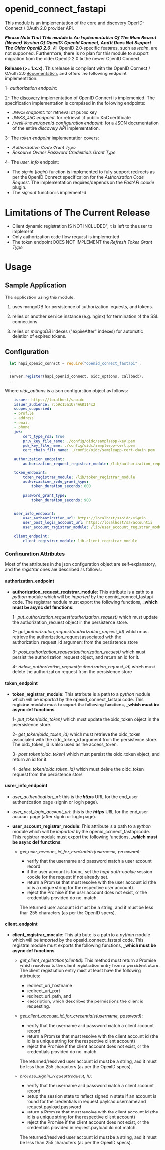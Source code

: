 # openid_connect_fastapi

This module is an implementation of the core and discovery OpenID-Connect / OAuth 2.0 provider API.

**_Please Note That This module Is An Implementation Of The More Recent (Newer) Version Of OpenID: _OpenId Connect_, And It Does Not Support The Older OpenID 2.0_**. All OpenID 2.0-specific features, such as _realm_, are not supported. Furthermore, there is no plan for this module to support migration from the older OpenID 2.0 to the newer OpenID Connect.

**Release (>= 1.x.x)**. This release is compliant with the OpenID Connect / OAuth 2.0 [documentation](http://openid.net/connect/), and offers the following endpoint implementation:

1- _authorization endpoint_:

2- The [discovery](http://openid.net/specs/openid-connect-discovery-1_0.html) implementation of OpenID Connect is implemented. The specification implementation is comprised in the following endpoints:

- _JWKS endpoint_: for retrieval of public key
- _JWKS_X5C endpoint_: for retrieval of public X5C certificate
- _/.well-known/openid-configuration endpoint_: for a JSON documentation of the entire _discovery API_ implementation.

3- The _token endpoint_ implementation covers:

- _Authorization Code Grant Type_
- _Resource Owner Password Credentials Grant Type_

4- The _user_info_ endpoint:

- The _signin_ (_login_) function is implemented to fully support redirects as per the OpenID Connect specification for the _Authorization Code Request_. The implementation requires/depends on the _FastAPI cookie_ plugin.
- The _signout_ function is implemented

# Limitations of The Current Release

- Client dynamic registration IS NOT INCLUDED", it is left to the user to implement
- Only authorization code flow request is implemented
- The token endpoint DOES NOT IMPLEMENT the *Refresh Token Grant Type*

# Usage

## Sample Application

The application using this module: 

1. uses mongoDB for persistence of authorization requests, and tokens.

1. relies on another service instance (e.g. nginx) for termination of the SSL connections

1. relies on _mongoDB_ indexes ("expireAfter" indexes) for automatic deletion of expired tokens.


## Configuration


```javascript
  let hapi_openid_connect = require("openid_connect_fastapi");

  ...
  server.register(hapi_openid_connect, oidc_options, callback);
  ...
```

Where _oidc_options_ is a json configuration object as follows:

```yaml
    issuer: https://localhost/saoidc
    issuer_audience: r3b9c15a1U74A68114x2
    scopes_supported: 
    - profile
    - address
    - email
    - phone
    jwk: 
        cert_type_rsa: true
        priv_key_file_name: ./config/oidc/sampleapp-key.pem
        pub_key_file_name: ./config/oidc/sampleapp-cert.pem
        cert_chain_file_name: ./config/oidc/sampleapp-cert-chain.pem

    authorization_endpoint: 
        authorization_request_registrar_module: /lib/authorization_request_registrar_module

    token_endpoint: 
        token_registrar_module: /lib/token_registrar_module
        authorization_code_grant_type: 
            token_duration_seconds: 600
        
        password_grant_type: 
            token_duration_seconds: 900
        

    user_info_endpoint: 
        user_authentication_url: https://localhost/saoidc/signin
        user_post_login_account_url: https://localhost/sa/accountii
        user_account_registrar_module: /lib/user_account_registrar_module

    client_endpoint: 
        client_registrar_module: lib.client_registrar_module
```

### Configuration Attributes

Most of the attributes in the json configuration object are self-explanatory, and the _registrar_ ones are described as follows:

#### authorization_endpoint

- **authorization_request_registrar_module**: This attribute is a path to a _python_ module which will be _imported_ by the openid_connect_fastapi code. The registrar module must export the following functions, **_which must be async def functions**:

  1- _put_authorization_request(authorization_request)_ which must update the authorization_request object in the persistence store.

  2- _get_authorization_request(authorization_request_id)_ which must retrieve the authorization_request associated with the authorization_request_id argument from the persistence store.

  3- _post_authorization_request(authorization_request)_ which must persist the authorization_request object, and return an id for it.

  4- _delete_authorization_request(authorization_request_id)_ which must delete the authorization request from the persistence store

#### token_endpoint

- **token_registrar_module**: This attribute is a path to a _python_ module which will be _imported_ by the openid_connect_fastapi code. This registrar module must to export the following functions, **_which must be async def functions**:

  1- _put_token(oidc_token)_ which must update the oidc_token object in the psersistence store.

  2- _get_token(oidc_token_id)_ which must retrieve the oidc_token associated with the oidc_token_id argument from the persistence store. The oidc_token_id is also used as the access_token.

  3- _post_token(oidc_token)_ which must persist the oidc_token object, and return an id for it.

  4- _delete_token(oidc_token_id)_ which must delete the oidc_token request from the persistence store.

#### usrer_info_endpoint

- _user_authentication_url_: this is the **_https_** URL for the end_user authentication page (signin or login page).
- _user_post_login_account_url_: this is the **_https_** URL for the end_user account page (after signin or login page).

- **user_account_registrar_module**: This attribute is a path to a _python_ module which will be _imported_ by the openid_connect_fastapi code. This registrar module must export the following functions, **_which must be async def functions**:

  - _get_user_account_id_for_credentials(username, password)_:

    - verify that the username and password match a user account record
    - if the user account is found, set the _hapi-auth-cookie_ session cookie for the request if not already set.
    - return a Promise that must resolve with the user account id (the id is a unique string for the respective user account)
    - reject the Promise if the user account does not exist, or the credentials provided do not match.

    The returned user account id must be a string, and it must be less than 255 characters (as per the OpenID specs).

#### client_endpoint

- **client_registrar_module**: This attribute is a path to a _python_ module which will be _imported_ by the openid_connect_fastapi code. This registrar module must exports the following functions, **_which must be async def functions**:

  - _get_client_registration(clientId)_: This method must return a Promise which resolves to the client registration entry from a persistent store. The client registration entry must at least have the following attributes:

    - redirect_uri_hostname
    - redirect_uri_port
    - redirect_uri_path, and
    - description, which describes the permissions the client is requesting.

  - _get_client_account_id_for_credentials(username, password)_:

    - verify that the username and password match a client account record
    - return a Promise that must resolve with the client account id (the id is a unique string for the respective client account)
    - reject the Promise if the client account does not exist, or the credentials provided do not match.

    The returned/resolved user account id must be a string, and it must be less than 255 characters (as per the OpenID specs).

  - _process_signin_request(request, h)_:

    - verify that the username and password match a client account record
    - setup the session state to reflect signed in state if an account is found for the credentials in request.payload.username and request.payload.password
    - return a Promise that must resolve with the client account id (the id is a unique string for the respective client account)
    - reject the Promise if the client account does not exist, or the credentials provided in request.payload do not match.

    The returned/resolved user account id must be a string, and it must be less than 255 characters (as per the OpenID specs).
